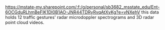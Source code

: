 https://mstate-my.sharepoint.com/:f:/g/personal/sb3682_msstate_edu/Ent-6OCGduRLhmBeFlK1Dl0B1AO-JNR44TDRyRvqAtXvKg?e=vNXehV this data holds 12 traffic gestures' radar microdoppler spectrograms and 3D radar point cloud videos. 
